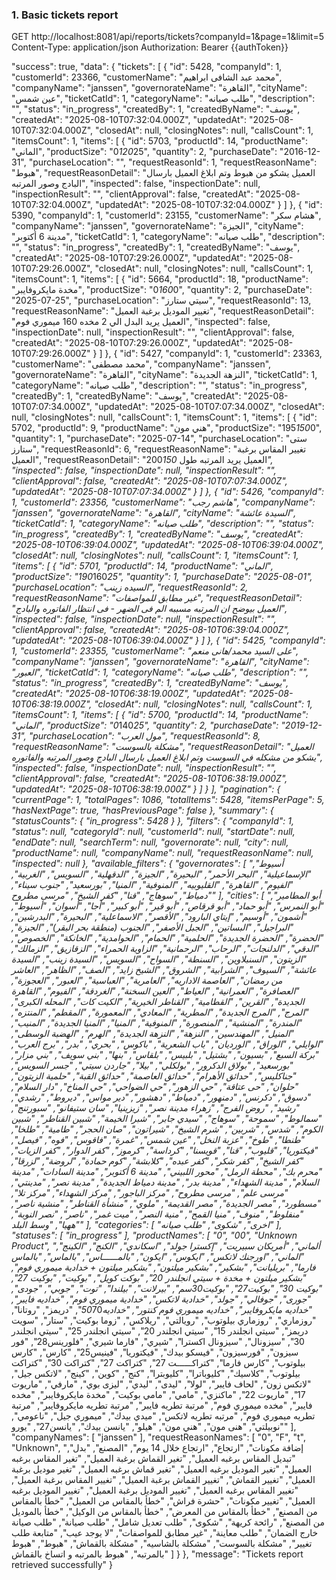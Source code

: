 

### 1. Basic tickets report
GET http://localhost:8081/api/reports/tickets?companyId=1&page=1&limit=5
Content-Type: application/json
Authorization: Bearer {{authToken}}




  "success": true,
  "data": {
    "tickets": [
      {
        "id": 5428,
        "companyId": 1,
        "customerId": 23366,
        "customerName": "محمد عبد الشافى ابراهيم",
        "companyName": "janssen",
        "governorateName": "القاهرة",
        "cityName": "عين شمس",
        "ticketCatId": 1,
        "categoryName": "طلب صيانه",
        "description": "",
        "status": "in_progress",
        "createdBy": 1,
        "createdByName": "يوسف",
        "createdAt": "2025-08-10T07:32:04.000Z",
        "updatedAt": "2025-08-10T07:32:04.000Z",
        "closedAt": null,
        "closingNotes": null,
        "callsCount": 1,
        "itemsCount": 1,
        "items": [
          {
            "id": 5703,
            "productId": 14,
            "productName": "الماني",
            "productSize": "0*120*25",
            "quantity": 2,
            "purchaseDate": "2016-12-31",
            "purchaseLocation": "",
            "requestReasonId": 1,
            "requestReasonName": "هبوط",
            "requestReasonDetail": "العميل يشكو من هبوط وتم ابلاغ العميل بارسال البادج وصور المرتبه",
            "inspected": false,
            "inspectionDate": null,
            "inspectionResult": "",
            "clientApproval": false,
            "createdAt": "2025-08-10T07:32:04.000Z",
            "updatedAt": "2025-08-10T07:32:04.000Z"
          }
        ]
      },
      {
        "id": 5390,
        "companyId": 1,
        "customerId": 23155,
        "customerName": "هشام سكر",
        "companyName": "janssen",
        "governorateName": "الجيزة",
        "cityName": "مدينة 6 أكتوبر",
        "ticketCatId": 1,
        "categoryName": "طلب صيانه",
        "description": "",
        "status": "in_progress",
        "createdBy": 1,
        "createdByName": "يوسف",
        "createdAt": "2025-08-10T07:29:26.000Z",
        "updatedAt": "2025-08-10T07:29:26.000Z",
        "closedAt": null,
        "closingNotes": null,
        "callsCount": 1,
        "itemsCount": 1,
        "items": [
          {
            "id": 5664,
            "productId": 18,
            "productName": "مخدة مايكروفايبر",
            "productSize": "0*160*0",
            "quantity": 2,
            "purchaseDate": "2025-07-25",
            "purchaseLocation": "سيتي ستارز",
            "requestReasonId": 13,
            "requestReasonName": "تغيير الموديل برغبة العميل",
            "requestReasonDetail": "العميل يريد البدل الي 2 مخده 160 ميموري فوم",
            "inspected": false,
            "inspectionDate": null,
            "inspectionResult": "",
            "clientApproval": false,
            "createdAt": "2025-08-10T07:29:26.000Z",
            "updatedAt": "2025-08-10T07:29:26.000Z"
          }
        ]
      },
      {
        "id": 5427,
        "companyId": 1,
        "customerId": 23363,
        "customerName": "محمد مصطفى",
        "companyName": "janssen",
        "governorateName": "القاهرة",
        "cityName": "النزهة الجديدة",
        "ticketCatId": 1,
        "categoryName": "طلب صيانه",
        "description": "",
        "status": "in_progress",
        "createdBy": 1,
        "createdByName": "يوسف",
        "createdAt": "2025-08-10T07:07:34.000Z",
        "updatedAt": "2025-08-10T07:07:34.000Z",
        "closedAt": null,
        "closingNotes": null,
        "callsCount": 1,
        "itemsCount": 1,
        "items": [
          {
            "id": 5702,
            "productId": 9,
            "productName": "هني مون",
            "productSize": "195*150*0",
            "quantity": 1,
            "purchaseDate": "2025-07-14",
            "purchaseLocation": "ستى ستارز",
            "requestReasonId": 6,
            "requestReasonName": "تغيير المقاس برغبة العميل",
            "requestReasonDetail": "العميل يريد المرتبه طول 200*150",
            "inspected": false,
            "inspectionDate": null,
            "inspectionResult": "",
            "clientApproval": false,
            "createdAt": "2025-08-10T07:07:34.000Z",
            "updatedAt": "2025-08-10T07:07:34.000Z"
          }
        ]
      },
      {
        "id": 5426,
        "companyId": 1,
        "customerId": 23356,
        "customerName": "هاشم رجب",
        "companyName": "janssen",
        "governorateName": "القاهرة",
        "cityName": "السيدة عائشة",
        "ticketCatId": 1,
        "categoryName": "طلب صيانه",
        "description": "",
        "status": "in_progress",
        "createdBy": 1,
        "createdByName": "يوسف",
        "createdAt": "2025-08-10T06:39:04.000Z",
        "updatedAt": "2025-08-10T06:39:04.000Z",
        "closedAt": null,
        "closingNotes": null,
        "callsCount": 1,
        "itemsCount": 1,
        "items": [
          {
            "id": 5701,
            "productId": 14,
            "productName": "الماني",
            "productSize": "190*160*25",
            "quantity": 1,
            "purchaseDate": "2025-08-01",
            "purchaseLocation": "السيده زينب",
            "requestReasonId": 2,
            "requestReasonName": "غير مطابق للمواصفات",
            "requestReasonDetail": "العميل بيوضح ان المرتبه مسببه الم فى الضهر - فى انتظار الفاتوره والبادج",
            "inspected": false,
            "inspectionDate": null,
            "inspectionResult": "",
            "clientApproval": false,
            "createdAt": "2025-08-10T06:39:04.000Z",
            "updatedAt": "2025-08-10T06:39:04.000Z"
          }
        ]
      },
      {
        "id": 5425,
        "companyId": 1,
        "customerId": 23355,
        "customerName": "على السيد محمد/هانى منعم",
        "companyName": "janssen",
        "governorateName": "القاهرة",
        "cityName": "العبور",
        "ticketCatId": 1,
        "categoryName": "طلب صيانه",
        "description": "",
        "status": "in_progress",
        "createdBy": 1,
        "createdByName": "يوسف",
        "createdAt": "2025-08-10T06:38:19.000Z",
        "updatedAt": "2025-08-10T06:38:19.000Z",
        "closedAt": null,
        "closingNotes": null,
        "callsCount": 1,
        "itemsCount": 1,
        "items": [
          {
            "id": 5700,
            "productId": 14,
            "productName": "الماني",
            "productSize": "0*140*25",
            "quantity": 2,
            "purchaseDate": "2019-12-31",
            "purchaseLocation": "مول العرب",
            "requestReasonId": 8,
            "requestReasonName": "مشكلة بالسوست",
            "requestReasonDetail": "العميل يشكو من مشكله في السوست وتم ابلاغ العميل بارسال البادج وصور المرتبه والفاتوره",
            "inspected": false,
            "inspectionDate": null,
            "inspectionResult": "",
            "clientApproval": false,
            "createdAt": "2025-08-10T06:38:19.000Z",
            "updatedAt": "2025-08-10T06:38:19.000Z"
          }
        ]
      }
    ],
    "pagination": {
      "currentPage": 1,
      "totalPages": 1086,
      "totalItems": 5428,
      "itemsPerPage": 5,
      "hasNextPage": true,
      "hasPreviousPage": false
    },
    "summary": {
      "statusCounts": {
        "in_progress": 5428
      }
    },
    "filters": {
      "companyId": 1,
      "status": null,
      "categoryId": null,
      "customerId": null,
      "startDate": null,
      "endDate": null,
      "searchTerm": null,
      "governorate": null,
      "city": null,
      "productName": null,
      "companyName": null,
      "requestReasonName": null,
      "inspected": null
    },
    "available_filters": {
      "governorates": [
        "أسيوط",
        "الإسماعيلية",
        "البحر الأحمر",
        "البحيرة",
        "الجيزة",
        "الدقهلية",
        "السويس",
        "الغربية",
        "الفيوم",
        "القاهرة",
        "القليوبيه",
        "المنوفية",
        "المنيا",
        "بورسعيد",
        "جنوب سيناء",
        "دمياط",
        "سوهاج",
        "قنا",
        "كفر الشيخ",
        "مرسى مطروح"
      ],
      "cities": [
        "أبو المطامير",
        "أبو النمرس",
        "أبو حماد",
        "أبو قرقاص",
        "أبو قير",
        "أبو كبير",
        "أجا",
        "أسوان",
        "أسيوط",
        "أشمون",
        "أوسيم",
        "إيتاي البارود",
        "الأقصر",
        "الاسماعلية",
        "البحيرة",
        "البدرشين",
        "البراجيل",
        "البساتين",
        "الجبل الأصفر",
        "الجنوب (منطقة بحر البقر)",
        "الجيزة",
        "الحضرة",
        "الحضرة الجديدة",
        "الحلمية",
        "الحمام",
        "الحوامدية",
        "الخانكة",
        "الخصوص",
        "الدقي",
        "الدلنجات",
        "الرحاب",
        "الرحمانية",
        "الزاوية الحمراء",
        "الزقازيق",
        "الزمالك",
        "الزيتون",
        "السنبلاوين",
        "السنطة",
        "السواح",
        "السويس",
        "السيدة زينب",
        "السيدة عائشة",
        "السيوف",
        "الشرابية",
        "الشروق",
        "الشيخ زايد",
        "الصف",
        "الظاهر",
        "العاشر من رمضان",
        "العاصمة الاداريه",
        "العامرية",
        "العباسية",
        "العبور",
        "العجوزة",
        "العصافرة",
        "العمرانية",
        "العياط",
        "العين السخنة",
        "الغردقة",
        "الفيوم",
        "القاهرة الجديدة",
        "القرين",
        "القطامية",
        "القناطر الخيرية",
        "الكيت كات",
        "المحله الكبرى",
        "المرج",
        "المرج الجديدة",
        "المطرية",
        "المعادي",
        "المعمورة",
        "المقطم",
        "المنتزه",
        "المندرة",
        "المنشية",
        "المنصورة",
        "المنوفية",
        "المنيا",
        "المنيا الجديدة",
        "المنيب",
        "المنيل",
        "المهندسين",
        "النزهة",
        "النزهة الجديدة",
        "الهرم",
        "الهضبة الوسطى",
        "الوايلي",
        "الوراق",
        "الورديان",
        "باب الشعرية",
        "باكوس",
        "بحري",
        "بدر",
        "برج العرب",
        "بركة السبع",
        "بسيون",
        "بشتيل",
        "بلبيس",
        "بلقاس",
        "بنها",
        "بني سويف",
        "بني مزار",
        "بورسعيد",
        "بولاق الدكرور",
        "بولكلي",
        "بيلا",
        "جاردن سيتي",
        "جسر السويس",
        "جناكليس",
        "حدائق الأهرام",
        "حدائق العاصمة",
        "حدائق القبة",
        "حلمية الزيتون",
        "حلوان",
        "حى عتاقة",
        "حي الزهور",
        "حي الضواحي",
        "حي المناخ",
        "دار السلام",
        "دسوق",
        "دكرنس",
        "دمنهور",
        "دمياط",
        "دهشور",
        "دير مواس",
        "ديروط",
        "رشدي",
        "رشيد",
        "روض الفرج",
        "زهراء مدينة نصر",
        "زيزينيا",
        "سان ستيفانو",
        "سبورتنج",
        "سمالوط",
        "سموحة",
        "سوهاج",
        "سيدي جابر",
        "شبرا الخيمة",
        "شبين القناطر",
        "شبين الكوم",
        "شدس",
        "شربين",
        "شرم الشيخ",
        "شيراتون",
        "صان الحجر",
        "طامية",
        "طلخا",
        "طنطا",
        "طوخ",
        "عزبة النخل",
        "عين شمس",
        "غمرة",
        "فاقوس",
        "فوه",
        "فيصل",
        "فيكتوريا",
        "قليوب",
        "قنا",
        "قويسنا",
        "كرداسة",
        "كرموز",
        "كفر الدوار",
        "كفر الزيات",
        "كفر الشيخ",
        "كفر شكر",
        "كفر عبده",
        "كلابشة",
        "كوم حمادة",
        "لروضة",
        "لزرقا",
        "محرم بك",
        "محطة الرمل",
        "محور اللبيني",
        "مدينة 6 أكتوبر",
        "مدينة السادات",
        "مدينة السلام",
        "مدينة الشهداء",
        "مدينة بدر",
        "مدينة دمياط الجديدة",
        "مدينة نصر",
        "مدينتي",
        "مرسى علم",
        "مرسى مطروح",
        "مركز الباجور",
        "مركز الشهداء",
        "مركز تلا",
        "مسطورد",
        "مصر الجديدة",
        "مصر القديمة",
        "ملوي",
        "منشأة القناطر",
        "منشية ناصر",
        "منفلوط",
        "منوف",
        "منيا القمح",
        "منية النصر",
        "ميت غمر",
        "ناصر",
        "نصر النوبة",
        "ههيا",
        "وسط البلد"
      ],
      "categories": [
        "اخرى",
        "شكوى",
        "طلب صيانه"
      ],
      "statuses": [
        "in_progress"
      ],
      "productNames": [
        "0",
        "00",
        "Unknown Product",
        "ألماني",
        "أمريكان سبيريت",
        "إكسترا جولد",
        "اسكاندي",
        "الكنج",
        "الكينج",
        "الماني",
        "اورجنك لاتكس",
        "ايكوس",
        "ايكون",
        "بالمــــــاس",
        "بالماس",
        "بالماس فارما",
        "بريليانت",
        "بشكير",
        "بشكير ميلتون",
        "بشكير ميلتون + خدادية ميموري فوم",
        "بشكير ميلتون + مخدة + سيتي انجلندر 20",
        "بوكت كويل",
        "بوكيت",
        "بوكيت 27",
        "بوكيت 30",
        "بوكيت27",
        "بوكيت30سم",
        "بيرلانت",
        "بيلندا",
        "توت",
        "جوبي",
        "جودى",
        "جورى",
        "جوفالي",
        "جولد",
        "خدادية لاتكس",
        "خدادية ميموري فوم",
        "خداديه فايبر",
        "خداديه مايكروفايبر",
        "خداديه ميموري فوم كنتور",
        "خداديه50*70",
        "دريمز",
        "روتانا",
        "روزماري",
        "روزماري بيلوتوب",
        "رويالتي",
        "ريلاكس",
        "زوما بوكيت",
        "ستار",
        "سويت دريمز",
        "سيتي انجلندر 15",
        "سيتي انجلندر 20",
        "سيتي انجلندر 25",
        "سيتي انجلندر 30",
        "سيزونال",
        "سيزونال اكسترا",
        "شيري",
        "فارما شيري",
        "فلورينس28",
        "فور سيزون",
        "فورسيزون",
        "فيسكو بيدك",
        "فيكتوريا",
        "فينيس25",
        "كارس",
        "كارس بيلوتوب",
        "كارس فارما",
        "كتراكــــــت 27",
        "كتراكت 27",
        "كتراكت 30",
        "كتراكت بيلوتوب",
        "كلاسيك",
        "كليوباترا",
        "كليوبترا",
        "كنج",
        "كوين",
        "كينج",
        "لاتكس جيل",
        "لاتكس زون",
        "لحاف فايبر",
        "لولا",
        "ليدى",
        "ليدي",
        "ليزى بوي",
        "مارفي",
        "ماريوت 17",
        "ماريوت 22",
        "ماكنزي",
        "مامي",
        "مامي بوكيت",
        "مخدة مايكروفايبر",
        "مخده فايبر",
        "مخده ميموري فوم",
        "مرتبة تطريه فايبر",
        "مرتبة تطريه مايكروفايبر",
        "مرتبة تطريه ميموري فوم",
        "مرتبه تطريه لاتكس",
        "ميدي بيدك",
        "ميموري جيل",
        "ناعومي",
        "نوبيلتي",
        "هنى مون",
        "هني مون",
        "هيلو",
        "يانسن بيدك",
        "يانسن27",
        "يورو"
      ],
      "companyNames": [
        "janssen"
      ],
      "requestReasonNames": [
        "0",
        "F",
        "t",
        "Unknown",
        "إضافة مكونات",
        "ارتجاع",
        "ارتجاع خلال 14 يوم",
        "المصنع",
        "بدل",
        "تبديل المقاس برغبه العميل",
        "تغير القماش برغبة العميل",
        "تغير المقاس برغبه العميل",
        "تغير الموديل برغبه العميل",
        "تغير قماش برغبه العميل",
        "تغير موديل برغبة العميل",
        "تغيير القماش",
        "تغيير القماش برغبة العميل",
        "تغيير المقاس برغبة العميل",
        "تغيير المقاس برغبه العميل",
        "تغيير الموديل برغبة العميل",
        "تغيير الموديل برغبه العميل",
        "تغيير مكونات",
        "حشرة فراش",
        "خطأ بالمقاس من العميل",
        "خطأ بالمقاس من المصنع",
        "خطأ بالمقاس من المعرض",
        "خطأ بالمقاس من الوكيل",
        "خطأ بالموديل من المصنع",
        "رائحة كريهة",
        "شكوى",
        "طلب تعديل شامل",
        "طلب صيانة",
        "طلب صيانة خارج الضمان",
        "طلب معاينة",
        "غير مطابق للمواصفات",
        "لا يوجد عيب",
        "متابعة طلب تغيير",
        "مشكلة بالسوست",
        "مشكلة بالشاسيه",
        "مشكلة بالقماش",
        "هبوط",
        "هبوط بالمرتبه",
        "هبوط بالمرتبه و اتساخ بالقماش"
      ]
    }
  },
  "message": "Tickets report retrieved successfully"
}